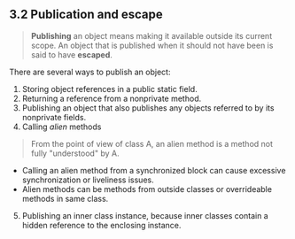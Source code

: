 ## 3.2 Publication and escape

> **Publishing** an object means making it available outside its current scope.
> An object that is published when it should not have been is said to have **escaped**.

There are several ways to publish an object:

1. Storing object references in a public static field.
2. Returning a reference from a nonprivate method.
3. Publishing an object that also publishes any objects referred to by its nonprivate fields.
4. Calling *alien* methods

>From the point of view of class A, an alien method is a method not fully "understood" by A.

* Calling an alien method from a synchronized block can cause excessive synchronization or liveliness issues.
* Alien methods can be methods from outside classes or overrideable methods in same class.

5. Publishing an inner class instance, because inner classes contain a hidden reference to the enclosing instance.





